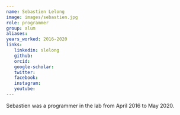 ```yaml
---
name: Sebastien Lelong
image: images/sebastien.jpg
role: programmer
group: alum
aliases:
years_worked: 2016-2020
links:
   linkedin: slelong
   github:
   orcid: 
   google-scholar:
   twitter:
   facebook:
   instagram: 
   youtube:
---
```


Sebastien was a programmer in the lab from April 2016 to May 2020.